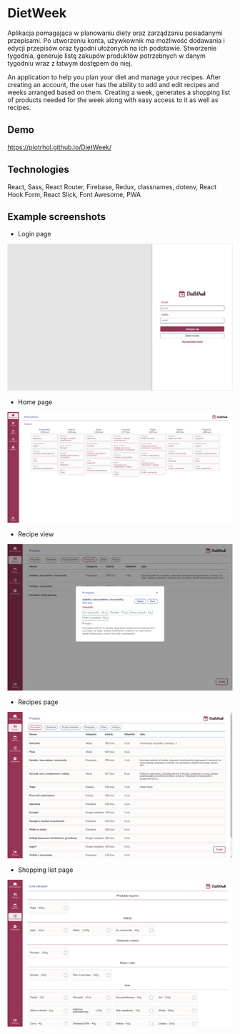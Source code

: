 # DietWeek

Aplikacja pomagająca w planowaniu diety oraz zarządzaniu posiadanymi przepisami. Po utworzeniu konta, używkownik ma możliwość dodawania i edycji przepisów oraz tygodni ułożonych na ich podstawie. Stworzenie tygodnia, generuje listę zakupów produktów potrzebnych w danym tygodniu wraz z łatwym dostępem do niej.

An application to help you plan your diet and manage your recipes. After creating an account, the user has the ability to add and edit recipes and weeks arranged based on them. Creating a week, generates a shopping list of products needed for the week along with easy access to it as well as recipes.

## Demo

https://piotrhol.github.io/DietWeek/

## Technologies

React, Sass, React Router, Firebase, Redux, classnames, dotenv, React Hook Form, React Slick, Font Awesome, PWA

## Example screenshots

- Login page

<img src="src/images/screenshot1.png" />

- Home page

<img src="src/images/screenshot2.png" />

- Recipe view

<img src="src/images/screenshot3.png" />

- Recipes page

<img src="src/images/screenshot4.png" />

- Shopping list page

<img src="src/images/screenshot5.png" />
